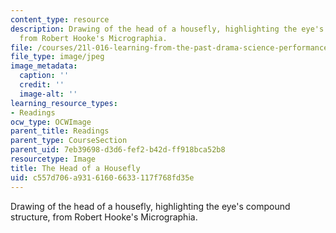 ```yaml
---
content_type: resource
description: Drawing of the head of a housefly, highlighting the eye's compound structure,
  from Robert Hooke's Micrographia.
file: /courses/21l-016-learning-from-the-past-drama-science-performance-spring-2009/c557d706a93161606633117f768fd35e_fly_eye.jpg
file_type: image/jpeg
image_metadata:
  caption: ''
  credit: ''
  image-alt: ''
learning_resource_types:
- Readings
ocw_type: OCWImage
parent_title: Readings
parent_type: CourseSection
parent_uid: 7eb39698-d3d6-fef2-b42d-ff918bca52b8
resourcetype: Image
title: The Head of a Housefly
uid: c557d706-a931-6160-6633-117f768fd35e
---
```

Drawing of the head of a housefly, highlighting the eye's compound structure, from Robert Hooke's Micrographia.

